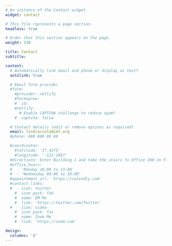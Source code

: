 ```yaml
---
# An instance of the Contact widget.
widget: contact

# This file represents a page section.
headless: true

# Order that this section appears on the page.
weight: 130

title: Contact
subtitle:

content:
  # Automatically link email and phone or display as text?
  autolink: true

  # Email form provider
  #form:
    #provider: netlify
    #formspree:
    #  id:
    #netlify:
      # Enable CAPTCHA challenge to reduce spam?
    #  captcha: false

  # Contact details (edit or remove options as required)
  email: lindraccolo@imf.org
  #phone: 888 888 88 88

  #coordinates:
    #latitude: '37.4275'
    #longitude: '-122.1697'
  #directions: Enter Building 1 and take the stairs to Office 200 on Floor 2
  #office_hours:
  #  - 'Monday 10:00 to 13:00'
  #  - 'Wednesday 09:00 to 10:00'
  #appointment_url: 'https://calendly.com'
  #contact_links:
  #  - icon: twitter
    #  icon_pack: fab
    #  name: DM Me
    #  link: 'https://twitter.com/Twitter'
  #  - icon: video
    #  icon_pack: fas
    #  name: Zoom Me
    #  link: 'https://zoom.com'

design:
  columns: '2'
---
```

